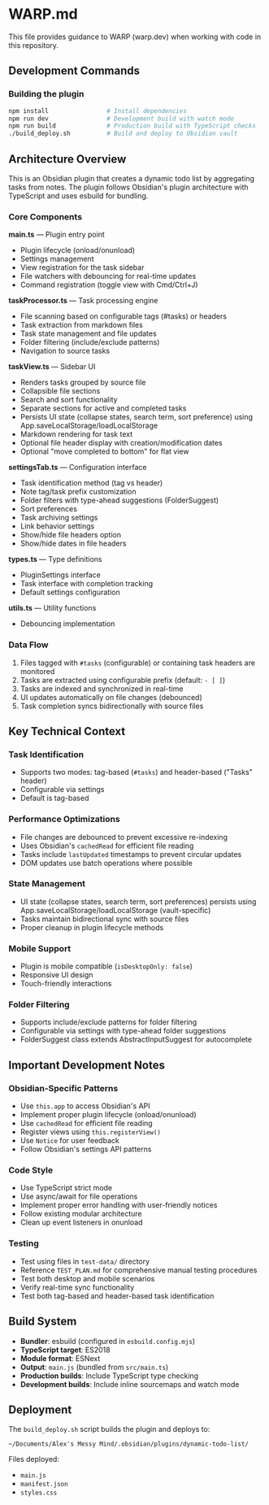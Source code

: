 # WARP.md

This file provides guidance to WARP (warp.dev) when working with code in this repository.

## Development Commands

### Building the plugin
```bash
npm install                # Install dependencies
npm run dev                # Development build with watch mode
npm run build              # Production build with TypeScript checks
./build_deploy.sh          # Build and deploy to Obsidian vault
```

## Architecture Overview

This is an Obsidian plugin that creates a dynamic todo list by aggregating tasks from notes. The plugin follows Obsidian's plugin architecture with TypeScript and uses esbuild for bundling.

### Core Components

**main.ts** — Plugin entry point
- Plugin lifecycle (onload/onunload)
- Settings management
- View registration for the task sidebar
- File watchers with debouncing for real-time updates
- Command registration (toggle view with Cmd/Ctrl+J)

**taskProcessor.ts** — Task processing engine
- File scanning based on configurable tags (#tasks) or headers
- Task extraction from markdown files
- Task state management and file updates
- Folder filtering (include/exclude patterns)
- Navigation to source tasks

**taskView.ts** — Sidebar UI
- Renders tasks grouped by source file
- Collapsible file sections
- Search and sort functionality
- Separate sections for active and completed tasks
- Persists UI state (collapse states, search term, sort preference) using App.saveLocalStorage/loadLocalStorage
- Markdown rendering for task text
- Optional file header display with creation/modification dates
- Optional "move completed to bottom" for flat view

**settingsTab.ts** — Configuration interface
- Task identification method (tag vs header)
- Note tag/task prefix customization
- Folder filters with type-ahead suggestions (FolderSuggest)
- Sort preferences
- Task archiving settings
- Link behavior settings
- Show/hide file headers option
- Show/hide dates in file headers

**types.ts** — Type definitions
- PluginSettings interface
- Task interface with completion tracking
- Default settings configuration

**utils.ts** — Utility functions
- Debouncing implementation

### Data Flow

1. Files tagged with `#tasks` (configurable) or containing task headers are monitored
2. Tasks are extracted using configurable prefix (default: `- [ ]`)
3. Tasks are indexed and synchronized in real-time
4. UI updates automatically on file changes (debounced)
5. Task completion syncs bidirectionally with source files

## Key Technical Context

### Task Identification
- Supports two modes: tag-based (`#tasks`) and header-based ("Tasks" header)
- Configurable via settings
- Default is tag-based

### Performance Optimizations
- File changes are debounced to prevent excessive re-indexing
- Uses Obsidian's `cachedRead` for efficient file reading
- Tasks include `lastUpdated` timestamps to prevent circular updates
- DOM updates use batch operations where possible

### State Management
- UI state (collapse states, search term, sort preferences) persists using App.saveLocalStorage/loadLocalStorage (vault-specific)
- Tasks maintain bidirectional sync with source files
- Proper cleanup in plugin lifecycle methods

### Mobile Support
- Plugin is mobile compatible (`isDesktopOnly: false`)
- Responsive UI design
- Touch-friendly interactions

### Folder Filtering
- Supports include/exclude patterns for folder filtering
- Configurable via settings with type-ahead folder suggestions
- FolderSuggest class extends AbstractInputSuggest for autocomplete

## Important Development Notes

### Obsidian-Specific Patterns
- Use `this.app` to access Obsidian's API
- Implement proper plugin lifecycle (onload/onunload)
- Use `cachedRead` for efficient file reading
- Register views using `this.registerView()`
- Use `Notice` for user feedback
- Follow Obsidian's settings API patterns

### Code Style
- Use TypeScript strict mode
- Use async/await for file operations
- Implement proper error handling with user-friendly notices
- Follow existing modular architecture
- Clean up event listeners in onunload

### Testing
- Test using files in `test-data/` directory
- Reference `TEST_PLAN.md` for comprehensive manual testing procedures
- Test both desktop and mobile scenarios
- Verify real-time sync functionality
- Test both tag-based and header-based task identification

## Build System

- **Bundler**: esbuild (configured in `esbuild.config.mjs`)
- **TypeScript target**: ES2018
- **Module format**: ESNext
- **Output**: `main.js` (bundled from `src/main.ts`)
- **Production builds**: Include TypeScript type checking
- **Development builds**: Include inline sourcemaps and watch mode

## Deployment

The `build_deploy.sh` script builds the plugin and deploys to:
```
~/Documents/Alex's Messy Mind/.obsidian/plugins/dynamic-todo-list/
```

Files deployed:
- `main.js`
- `manifest.json`
- `styles.css`
